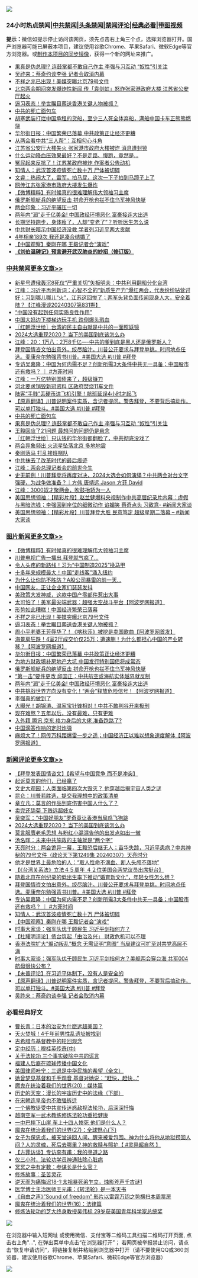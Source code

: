 ![](https://raw.githubusercontent.com/jsvpn/jsproxy/dev/64photo/fqnews-qr.jpg)

<div id="tt">
<h3>24小时热点禁闻|<a href="#%E4%B8%AD%E5%85%B1%E7%A6%81%E9%97%BB%E6%9B%B4%E5%A4%9A%E6%96%87%E7%AB%A0">中共禁闻</a>|<a href="#%E5%9B%BE%E7%89%87%E6%96%B0%E9%97%BB%E6%9B%B4%E5%A4%9A%E6%96%87%E7%AB%A0">头条禁闻</a>|<a href="#%E6%96%B0%E9%97%BB%E8%AF%84%E8%AE%BA%E6%9B%B4%E5%A4%9A%E6%96%87%E7%AB%A0">禁闻评论|<a href="#%E5%BF%85%E7%9C%8B%E7%BB%8F%E5%85%B8%E5%A5%BD%E6%96%87">经典必看</a>|<a href="https://fanb1.xyz/3" target="_blank">带图视频</a></h3>
<div><b>提示：</b>微信如提示停止访问该网页，须先点击右上角三个点，选择浏览器打开。国产浏览器可能已屏蔽本项目，建议使用谷歌Chrome、苹果Safari、微软Edge等官方浏览器。或<a href="%E5%88%B6%E4%BD%9Cgit%E7%A6%81%E9%97%BB%E9%95%9C%E5%83%8F.md">制作本项目的同步镜像</a>，获得一个新的网址来推广。</div>
<ul>

<li><a href="/cbnews/20240307/2010109.md">果真是伪总理!? 连鼓掌都不敢自己作主 李强与习互动 “奴性”引关注</a></li>
<li><a href="/comments/20240307/2010121.md">吴祚来：蔡奇约谈李强 记者会取消内幕</a></li>
<li><a href="/topimagenews/20240308/2010351.md">不祥之兆已出现！美媒突曝北京79号文件</a></li>
<li><a href="/baitai/20240307/2010172.md">北京两会期间突发爆炸性新闻 传「袁剑虹」怒炸张家港政府大楼 江苏省公安厅起火</a></li>
<li><a href="/topimagenews/20240308/2010329.md">逼习表态！举世瞩目葬送香港关键人物被抓？</a></li>
<li><a href="/cbnews/20240307/2010124.md">中共的死亡面包车</a></li>
<li><a href="/sohnews/20240307/2010051.md">胡塞武装打烂中国承租的货船，至少三人死全体弃船，满船中国卡车正熊熊燃烧</a></li>
<li><a href="/topimagenews/20240307/2010191.md">华尔街日报：中国繁荣已落幕 中共政策正让经济更糟</a></li>
<li><a href="/ccpdope/20240307/2010091.md">从两会看中共“三人帮”：互相勾心斗角</a></li>
<li><a href="/cnnews/20240308/2010281.md">江苏省公安厅大楼失火 张家港市政府大楼被炸 消息遭封锁</a></li>
<li><a href="/health/20240307/2010082.md">什么运动降血压效果最好？不是走路、慢跑，竟然是…</a></li>
<li><a href="/ccpdope/20240308/2010265.md">冤民起来反抗了！江苏某政府被炸 作案者公告动机</a></li>
<li><a href="/comments/20240308/2010250.md">知情人：武汉首波疫情死亡数十万 尸体被切碎</a></li>
<li><a href="/sohnews/20240307/2010138.md">文睿：热闹大了，雷军，拍马屁，这次一下子拍到马蹄子上了</a></li>
<li><a href="/ssgc/20240308/2010244.md">网传江苏张家港市政府大楼发生爆炸</a></li>
<li><a href="/topimagenews/20240308/2010435.md">【微博精粹】有时候真的很难理解伟大领袖习主席</a></li>
<li><a href="/topimagenews/20240307/2010120.md">俄罗斯舰艇兵的绝望反击 拼命开枪也拦不住乌军神风快艇</a></li>
<li><a href="/headline/20240308/2010328.md">两会印象：习近平碾压一切</a></li>
<li><a href="/topimagenews/20240307/2010118.md">两年内“润”走千亿美金! 中国政经环境恶化 富豪接连大出逃</a></li>
<li><a href="/lifebaike/20240307/2010076.md">长期坚持跑步，身体瘦了，人却“变老了”？听听医生怎么说</a></li>
<li><a href="/baitai/20240307/2010165.md">中共财长暗示中国经济没救 学者列习近平两大贡献</a></li>
<li><a href="/lifebaike/20240308/2010233.md">4年相亲189次 我还是凑合结婚了</a></li>
<li><a href="/comments/20240308/2010249.md">【中国观察】秦刚在哪 王毅记者会“演戏”</a></li>
<li><b><a href="/comments/20200207/1272816.md" target="_blank">《刘伯温碑记》预言避开武汉肺炎的妙招（修订版）</a></b></li>
</ul>
</div>

<div class="catlist">
<h3><a href="/cbnews/" target="_blank">中共禁闻</a><span><a href="/cbnews/" target="_blank" rel="nofollow">更多文章>></a></span></h3>
<ul>
<li><a href="/cbnews/20240308/2010505.md" target="_blank">新星号遭俄轰沉8死仅“严重关切”矢板明夫：中共利用翻船分化台湾</a></li>
<li><a href="/cbnews/20240308/2010479.md" target="_blank">江峰：习近平再创新词：心智不全的“新质生产力”爆红两会，代表纷纷钻营讨好；习到哪儿哪儿“火”，江苏这回惨了；两军头背负面传闻现身人大，安全着陆？【江峰漫谈20240307第831期】</a></li>
<li><a href="/cbnews/20240308/2010464.md" target="_blank">“中国没有起到任何实质良性作用”</a></li>
<li><a href="/cbnews/20240308/2010463.md" target="_blank">中国大妈边下楼梯边玩手机 跌倒爆头溅血</a></li>
<li><a href="/cbnews/20240308/2010444.md" target="_blank">〖红朝浮世绘〗台湾的民主自由就是中共的一面照妖镜</a></li>
<li><a href="/comments/20240308/2010410.md" target="_blank">2024大选重现2020？ 当下的美国到底该怎么办</a></li>
<li><a href="/cbnews/20240308/2010350.md" target="_blank">江峰：20：1万八：2万8千亿&#8212;-中共的爹到底是黑人还是俄罗斯人？</a></li>
<li><a href="/comments/20240308/2010300.md" target="_blank">拜登国情咨文怕出意外，绞尽脑汁。川普公开要求与拜登单挑，时间地点任选。麦康奈尔勉强背书川普。#美国大选 #川普 #拜登</a></li>
<li><a href="/comments/20240308/2010297.md" target="_blank">专访吴嘉隆：中国为何内需不足？创新所需3大条件中共无一具备；中国股市还有救吗？ ｜ #方菲时间</a></li>
<li><a href="/cbnews/20240308/2010225.md" target="_blank">江峰：一万亿特别国债来了，超级镰刀</a></li>
<li><a href="/cbnews/20240307/2010203.md" target="_blank">河北要求销毁新冠资料 区政府焚烧11车文件</a></li>
<li><a href="/cbnews/20240307/2010192.md" target="_blank">陆客“手贱”丢硬币进飞机引擎！航班延误4小时才起飞</a></li>
<li><a href="/comments/20240307/2010148.md" target="_blank">【原声翻译】川普说明案件实质，含记者提问。警告拜登，不要背后搞动作，可以单打独斗。#美国大选 #川普 #拜登</a></li>
<li><a href="/cbnews/20240307/2010124.md" target="_blank">中共的死亡面包车</a></li>
<li><a href="/cbnews/20240307/2010109.md" target="_blank">果真是伪总理!? 连鼓掌都不敢自己作主 李强与习互动 “奴性”引关注</a></li>
<li><a href="/cbnews/20240307/2010046.md" target="_blank">王毅回应了21问题 最想问的问题仍是悬念</a></li>
<li><a href="/cbnews/20240307/2010017.md" target="_blank">〖红朝浮世绘〗只认钱的华尔街都翻脸了，中共彻底没戏了</a></li>
<li><a href="/cbnews/20240307/2009738.md" target="_blank">两会异象频出 火流星坠落北京 多地地震</a></li>
<li><a href="/cbnews/20240307/2009966.md" target="_blank">秦刚落马 打乱接班梯队</a></li>
<li><a href="/cbnews/20240307/2009938.md" target="_blank">中共抹去了改革时代的最后痕迹</a></li>
<li><a href="/cbnews/20240307/2009916.md" target="_blank">江峰：两会总理记者会的前世今生</a></li>
<li><a href="/comments/20240307/2009890.md" target="_blank">史无前例！川普拜登将再度对决，2024大选会如何演绎？中共两会对台文字强硬，为战争做准备？｜方伟 唐靖远 Jason 方菲 David</a></li>
<li><a href="/cbnews/20240307/2009860.md" target="_blank">江峰：3000奴才聚两会，吹鼓抬轿为一人</a></li>
<li><a href="/cbnews/20240307/2009839.md" target="_blank">美国思想领袖：【精彩片段】赵兰健爆料央视制作中共高层纪录片内幕：虚假与黑暗洗钱；李强回到座位的细微动作 谄媚笑 蔡奇点头 习致意- #新闻大家谈</a></li>
<li><a href="/cbnews/20240307/2009838.md" target="_blank">美国思想领袖：【精彩片段】川普拜登大胜 民意笃定 超级星期二落幕 &#8211; #新闻大家谈</a></li>

</ul>
</div>
<div class="catlist">
<h3><a href="/topimagenews/" target="_blank">图片新闻</a><span><a href="/topimagenews/" target="_blank" rel="nofollow">更多文章>></a></span></h3>
<ul>
<li><a href="/topimagenews/20240308/2010435.md" target="_blank">【微博精粹】有时候真的很难理解伟大领袖习主席</a></li>
<li><a href="/topimagenews/20240308/2010430.md" target="_blank">川普电视广告一播出 拜登就气疯了…</a></li>
<li><a href="/topimagenews/20240308/2010429.md" target="_blank">令人头疼的新路线！习为“中国制造2025”换马甲</a></li>
<li><a href="/topimagenews/20240308/2010428.md" target="_blank">十多年来规模最大！中国“走线客”涌入纽约</a></li>
<li><a href="/topimagenews/20240308/2010400.md" target="_blank">为什么让你防不胜防？A股公司暴雷的前一天…</a></li>
<li><a href="/topimagenews/20240308/2010384.md" target="_blank">中国网友，正让企业家们瑟瑟发抖</a></li>
<li><a href="/topimagenews/20240308/2010383.md" target="_blank">美政策大发神威，这款中国产零部件惹出大事</a></li>
<li><a href="/topimagenews/20240308/2010361.md" target="_blank">太可怕了！美军最尖端武器：超强太空战斗平台【阿波罗网报道】</a></li>
<li><a href="/topimagenews/20240308/2010352.md" target="_blank">形势如此糟糕！中国经济繁荣已落幕</a></li>
<li><a href="/topimagenews/20240308/2010351.md" target="_blank">不祥之兆已出现！美媒突曝北京79号文件</a></li>
<li><a href="/topimagenews/20240308/2010329.md" target="_blank">逼习表态！举世瞩目葬送香港关键人物被抓？</a></li>
<li><a href="/topimagenews/20240308/2010314.md" target="_blank">周小平老婆王芳辱华了！《喀秋莎》被挖是卖国歌曲【阿波罗网首发】</a></li>
<li><a href="/topimagenews/20240308/2010313.md" target="_blank">海景房狂跌！4室2厅成交价仅25万；遭速删！为什么都担心中国的产业转移？【阿波罗网报道】</a></li>
<li><a href="/topimagenews/20240307/2010191.md" target="_blank">华尔街日报：中国繁荣已落幕 中共政策正让经济更糟</a></li>
<li><a href="/topimagenews/20240307/2010167.md" target="_blank">为地方财政填补房地产大坑 中国发行特别国债将成常态</a></li>
<li><a href="/topimagenews/20240307/2010120.md" target="_blank">俄罗斯舰艇兵的绝望反击 拼命开枪也拦不住乌军神风快艇</a></li>
<li><a href="/topimagenews/20240307/2010119.md" target="_blank">“第一击”要件更改 邱国正：中共航空或海航实体越界就反制</a></li>
<li><a href="/topimagenews/20240307/2010118.md" target="_blank">两年内“润”走千亿美金! 中国政经环境恶化 富豪接连大出逃</a></li>
<li><a href="/topimagenews/20240307/2009965.md" target="_blank">中共挑战世界方向没有变化！“两会”释放危险信号！【阿波罗网报道】</a></li>
<li><a href="/topimagenews/20240307/2009937.md" target="_blank">李强真的做到了</a></li>
<li><a href="/topimagenews/20240307/2009936.md" target="_blank">大曝光！胡锦涛、温家宝针锋相对！中共不敢判谷开来极刑</a></li>
<li><a href="/topimagenews/20240307/2009919.md" target="_blank">现在难熬？五年以后，没有最难，只有更难</a></li>
<li><a href="/topimagenews/20240307/2009918.md" target="_blank">入外籍 腾讯 京东 格力身后的大佬 准备跑路了?</a></li>
<li><a href="/topimagenews/20240307/2009917.md" target="_blank">中国滴答作响的定时炸弹</a></li>
<li><a href="/topimagenews/20240307/2009861.md" target="_blank">麻烦大了！网传万科距爆雷一步之遥；中国经济正以难以想象速度解体【阿波罗网报道】</a></li>

</ul>
</div>
<div class="catlist">
<h3><a href="/comments/" target="_blank">新闻评论</a><span><a href="/comments/" target="_blank" rel="nofollow">更多文章>></a></span></h3>
<ul>
<li><a href="/comments/20240308/2010499.md" target="_blank">【拜登发表国情咨文】【希望与中国竞争 而不是冲突】</a></li>
<li><a href="/comments/20240308/2010468.md" target="_blank">起诉莫言的他们，已经赢了</a></li>
<li><a href="/comments/20240308/2010467.md" target="_blank">文史大观园：人类面临第四次大毁灭？ 他穿越后揭宇宙人类之谜</a></li>
<li><a href="/comments/20240308/2010437.md" target="_blank">昆仑：川普若胜选，提交我理想中的政策清单</a></li>
<li><a href="/comments/20240308/2010436.md" target="_blank">章立凡：莫言的作品到底伤害中国人什么了？</a></li>
<li><a href="/comments/20240308/2010415.md" target="_blank">卖完还舔菊 下贱远超妓女</a></li>
<li><a href="/comments/20240308/2010414.md" target="_blank">吴奕军：“中国好朋友”罗奇竟让香港当局鸡飞狗跳</a></li>
<li><a href="/comments/20240308/2010410.md" target="_blank">2024大选重现2020？ 当下的美国到底该怎么办</a></li>
<li><a href="/comments/20240308/2010407.md" target="_blank">莫言服膺老毛思想 与粉红小混混告他的出发点如出一辙</a></li>
<li><a href="/comments/20240308/2010406.md" target="_blank">汤名晖：未来中共施政的主轴就是“两个字”</a></li>
<li><a href="/comments/20240308/2010399.md" target="_blank">天亮时分：两会诡异一幕，王毅恐后继无人；苗华失踪，习近平患病？中共神秘的79号文件（政论天下第1249集 20240307）天亮时分</a></li>
<li><a href="/comments/20240308/2010394.md" target="_blank">他才是世界上最危险的人：“取人性命不滴血、断人头颅不落地”</a></li>
<li><a href="/comments/20240308/2010311.md" target="_blank">【《台湾关系法》立法４５周年 ４２位美国会两党议员出席挺台】</a></li>
<li><a href="/comments/20240308/2010303.md" target="_blank">随着北京在创纪录的低出生率下推动“婚育新文化”，年轻女性怎么想？</a></li>
<li><a href="/comments/20240308/2010300.md" target="_blank">拜登国情咨文怕出意外，绞尽脑汁。川普公开要求与拜登单挑，时间地点任选。麦康奈尔勉强背书川普。#美国大选 #川普 #拜登</a></li>
<li><a href="/comments/20240308/2010297.md" target="_blank">专访吴嘉隆：中国为何内需不足？创新所需3大条件中共无一具备；中国股市还有救吗？ ｜ #方菲时间</a></li>
<li><a href="/comments/20240308/2010250.md" target="_blank">知情人：武汉首波疫情死亡数十万 尸体被切碎</a></li>
<li><a href="/comments/20240308/2010249.md" target="_blank">【中国观察】秦刚在哪 王毅记者会“演戏”</a></li>
<li><a href="/comments/20240308/2010247.md" target="_blank">时事大家谈：强军队优于顾民生 习近平剑指何方？</a></li>
<li><a href="/comments/20240308/2010241.md" target="_blank">【杜耀明评论】债台筑起「由治及兴」 财政危机可以不理</a></li>
<li><a href="/comments/20240308/2010237.md" target="_blank">香港法院扩大”煽动叛乱”概念 无需证明“意图” 当局建议可扩至对共党高层不满</a></li>
<li><a href="/comments/20240308/2010230.md" target="_blank">时事大家谈：强军队优于顾民生 习近平剑指何方？美舰两会穿台海 共军004航母很快公布？</a></li>
<li><a href="/comments/20240307/2010162.md" target="_blank">【未普评论】在习近平体制下，没有人是安全的</a></li>
<li><a href="/comments/20240307/2010148.md" target="_blank">【原声翻译】川普说明案件实质，含记者提问。警告拜登，不要背后搞动作，可以单打独斗。#美国大选 #川普 #拜登</a></li>
<li><a href="/comments/20240307/2010121.md" target="_blank">吴祚来：蔡奇约谈李强 记者会取消内幕</a></li>

</ul>
</div>

<div class="catlist">
<h3>必看经典好文</h3>
<ul>
<li><a href="/taiwannews/20221015/1797413.md" target="_blank">曹长青：日本的治安为什麽远超美国？</a></li>
<li><a href="/ccpdope/20181219/1049286.md" target="_blank">天火焚城！4千年前男性乱遗址被找到</a></li>
<li><a href="/comments/20220503/1727847.md" target="_blank">古希腊与基督教中的轮回观念</a></li>
<li><a href="/tculture/xiulian/20151105/467870.md" target="_blank">定中经历：穆桂英传奇(中)</a></li>
<li><a href="/cbnews/20200703/1354907.md" target="_blank">关于法轮功 三个事实破除中共的谎言</a></li>
<li><a href="/bannedvideo/20220509/1730156.md" target="_blank">福建人后裔在琉球传播中国文化</a></li>
<li><a href="/comments/20220928/1790417.md" target="_blank">美国律师叶宁：三退是中华民族的希望（全文）</a></li>
<li><a href="/cnnews/20210420/1529760.md" target="_blank">她曾梦见基督和千手观音 基督对她说：“赶快，赶快…”</a></li>
<li><a href="/comments/20180725/976787.md" target="_blank">魔鬼在统治着我们的世界(20)：媒体篇</a></li>
<li><a href="/tculture/20121025/73066.md" target="_blank">历史的天空：漫长的宇宙历史中的法缘（下部）</a></li>
<li><a href="/lifebaike/20200315/1294178.md" target="_blank">在宋朝连皇帝也不敢强拆迁</a></li>
<li><a href="/bannedvideo/20210124/1473946.md" target="_blank">一个佛教徒受中共宣传迷惑敌视法轮功，后深深忏悔</a></li>
<li><a href="/comments/20190807/1170993.md" target="_blank">越南空军一武术教练修炼法轮功重拾健康</a></li>
<li><a href="/cbnews/20200611/1343057.md" target="_blank">一中巴摔下山崖 车上十四人惨死 他们是什么人？</a></li>
<li><a href="/comments/20181224/1052333.md" target="_blank">魔鬼在统治着我们的世界(27)：全球野心(下)</a></li>
<li><a href="/comments/20211012/1636544.md" target="_blank">女子为保忠贞，被天堂送回人间，醒来被爱包围。神为什么将他从地狱捞回人间？人的灵魂，死后去哪里？神的救赎与照护【 #灵异超自然 】</a></li>
<li><a href="/comments/20210804/1600181.md" target="_blank">【方菲访谈】专访李有甫：我的寻道之路</a></li>
<li><a href="/health/20170626/780270.md" target="_blank">仅三小时，法轮功学员神通祛除心脏病</a></li>
<li><a href="/tculture/20200812/1378929.md" target="_blank">冥冥之中有定数：参谋长是什么官？</a></li>
<li><a href="/comments/20220522/1736049.md" target="_blank">修炼故事：圣苦灵花</a></li>
<li><a href="/tculture/20190304/1091068.md" target="_blank">逆天而为痛悔迟18-1:太祖暴死弟乍立，烛影斧声千古谜1</a></li>
<li><a href="/comments/20220826/1776760.md" target="_blank">医学博士主治医师王元甫：《转法轮》是一本天书</a></li>
<li><a href="/comments/20230707/1905138.md" target="_blank">《自由之声》”Sound of freedom” 影片以雷霆万钧之势横扫本周票房</a></li>
<li><a href="/topimagenews/20180615/958090.md" target="_blank">魔鬼在统治着我们的世界(16)：法律篇</a></li>
<li><a href="/comments/20190517/1129285.md" target="_blank">修炼法轮功的芝大终身教授吴伟标 29岁获美国青年科学家总统奖</a></li>

</ul>
</div>

![](https://raw.githubusercontent.com/jsvpn/jsproxy/dev/64photo/fqnews-qr.jpg)

在浏览器中输入短网址 或使用微信、支付宝等二维码工具扫描二维码打开页面, 点击右上角"...", 在弹出菜单中点击“在浏览器打开”； 若网页被举报禁止访问，请点击“恢复申请访问”，将链接复制并粘贴到浏览器中打开（请不要使用QQ或360浏览器，建议使用谷歌Chrome、苹果Safari、微软Edge等官方浏览器）

![](https://raw.githubusercontent.com/jsvpn/jsproxy/dev/64photo/wx.jpg)